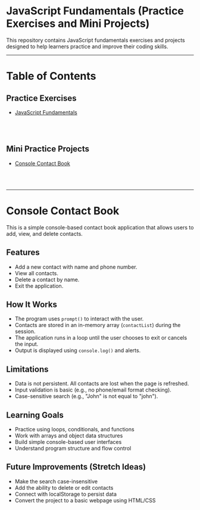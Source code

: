 # JavaScript Fundamentals (Practice Exercises and Mini Projects)
This repository contains JavaScript fundamentals exercises and projects designed to help learners practice and improve their coding skills.

---
# Table of Contents
## Practice Exercises
- [JavaScript Fundamentals](#javascript-fundamentals)

<br>
<br>

## Mini Practice Projects
- [Console Contact Book](#console-contact-book)

<br>
<br>


---
# Console Contact Book
This is a simple console-based contact book application that allows users to add, view, and delete contacts.

## Features
- Add a new contact with name and phone number.
- View all contacts.
- Delete a contact by name.
- Exit the application.

## How It Works
- The program uses `prompt()` to interact with the user.
- Contacts are stored in an in-memory array (`contactList`) during the session.
- The application runs in a loop until the user chooses to exit or cancels the input.
- Output is displayed using `console.log()` and alerts.

## Limitations
- Data is not persistent. All contacts are lost when the page is refreshed.
- Input validation is basic (e.g., no phone/email format checking).
- Case-sensitive search (e.g., "John" is not equal to "john").

## Learning Goals
- Practice using loops, conditionals, and functions
- Work with arrays and object data structures
- Build simple console-based user interfaces
- Understand program structure and flow control

## Future Improvements (Stretch Ideas)
- Make the search case-insensitive
- Add the ability to delete or edit contacts
- Connect with localStorage to persist data
- Convert the project to a basic webpage using HTML/CSS